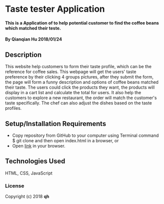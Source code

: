 # Taste tester Application

#### This is a Application of to help potential customer to find the coffee beans which matched their teste.

#### By Qianqian Hu 2018/01/24

## Description

This website help customers to form their taste profile, which can be the reference for coffee sales. This webpage will get the users' taste preference by their clicking 4 groups pictures, after they submit the form, the page will form a funny description and options of coffee beans matched their taste. The users could click the products they want, the products will display in a cart list and calculate the total for users. It also help the customers to explore a new restaurant, the order will match the customer's taste specifically. The chef can also adjust the dishes based on the taste profiles.

## Setup/Installation Requirements

* Copy repository from GitHub to your computer using Terminal command $ git clone and then open index.html in a browser, or
* Open [link](https://QIANQIANHU.github.io/coffee-beans-advice/) in your browser.

## Technologies Used

HTML, CSS, JavaScript

### License

Copyright (c) 2018 **qh**
